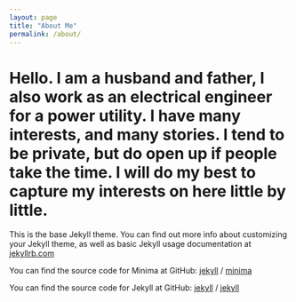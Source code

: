 ```yaml
---
layout: page
title: "About Me"
permalink: /about/
---
```


# Hello. I am a husband and father, I also work as an electrical engineer for a power utility. I have many interests, and many stories. I tend to be private, but do open up if people take the time. I will do my best to capture my interests on here little by little.

This is the base Jekyll theme. You can find out more info about customizing your Jekyll theme, as well as basic Jekyll usage documentation at [jekyllrb.com](https://jekyllrb.com/)

You can find the source code for Minima at GitHub:
[jekyll][jekyll-organization] /
[minima](https://github.com/jekyll/minima)

You can find the source code for Jekyll at GitHub:
[jekyll][jekyll-organization] /
[jekyll](https://github.com/jekyll/jekyll)


[jekyll-organization]: https://github.com/jekyll
